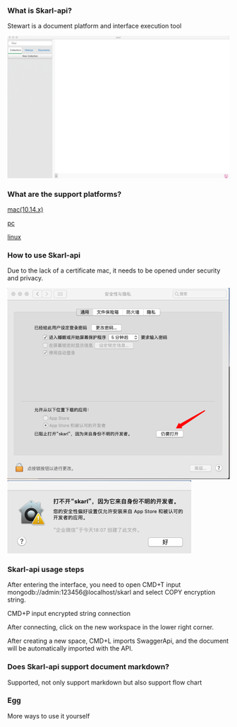 ### What is Skarl-api?
Stewart is a document platform and interface execution tool

![image](images/1.png)

### What are the support platforms?

[mac(10.14.x)](skarl-mac-0.0.1.zip "mac(10.14.x)")

[pc](skarl-win-0.0.1.zip "pc")

[linux](skarl-linux-0.0.1.zip "linux")

### How to use Skarl-api
Due to the lack of a certificate mac, it needs to be opened under security and privacy.

![image](images/2.png)
![image](images/3.png)

### Skarl-api usage steps

After entering the interface, you need to open CMD+T input mongodb://admin:123456@localhost/skarl and select COPY encryption string.

CMD+P input encrypted string connection

After connecting, click on the new workspace in the lower right corner.

After creating a new space, CMD+L imports SwaggerApi, and the document will be automatically imported with the API.

### Does Skarl-api support document markdown?

Supported, not only support markdown but also support flow chart

### Egg
More ways to use it yourself
